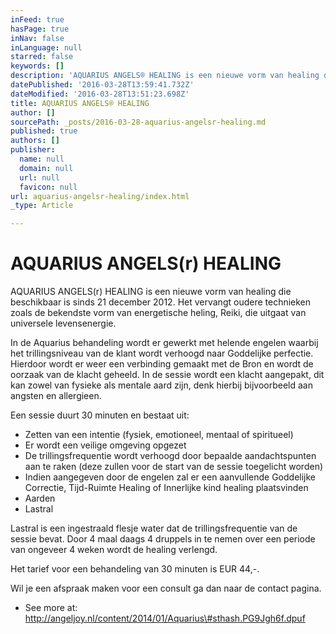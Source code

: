 ```yaml
---
inFeed: true
hasPage: true
inNav: false
inLanguage: null
starred: false
keywords: []
description: 'AQUARIUS ANGELS® HEALING is een nieuwe vorm van healing die beschikbaar is sinds 21 december 2012. Het vervangt oudere technieken zoals de bekendste vorm van energetische heling, Reiki, die uitgaat van universele levensenergie.'
datePublished: '2016-03-28T13:59:41.732Z'
dateModified: '2016-03-28T13:51:23.698Z'
title: AQUARIUS ANGELS® HEALING
author: []
sourcePath: _posts/2016-03-28-aquarius-angelsr-healing.md
published: true
authors: []
publisher:
  name: null
  domain: null
  url: null
  favicon: null
url: aquarius-angelsr-healing/index.html
_type: Article

---
```

# AQUARIUS ANGELS(r) HEALING

AQUARIUS ANGELS(r) HEALING is een nieuwe vorm van healing die beschikbaar is sinds 21 december 2012\. Het vervangt oudere technieken zoals de bekendste vorm van energetische heling, Reiki, die uitgaat van universele levensenergie.

In de Aquarius behandeling wordt er gewerkt met helende engelen waarbij het trillingsniveau van de klant wordt verhoogd naar Goddelijke perfectie. Hierdoor wordt er weer een verbinding gemaakt met de Bron en wordt de oorzaak van de klacht geheeld. In de sessie wordt een klacht aangepakt, dit kan zowel van fysieke als mentale aard zijn, denk hierbij bijvoorbeeld aan angsten en allergieen. 

Een sessie duurt 30 minuten en bestaat uit:

* Zetten van een intentie (fysiek, emotioneel, mentaal of spiritueel)                                                                                        
* Er wordt een veilige omgeving opgezet                                                                                                                                 
* De trillingsfrequentie wordt verhoogd door bepaalde aandachtspunten aan te raken (deze zullen voor de start van de sessie toegelicht worden)                                                                                                                                                                 
* Indien aangegeven door de engelen zal er een aanvullende Goddelijke Correctie, Tijd-Ruimte Healing of Innerlijke kind healing plaatsvinden                                                                                                                                                                      
* Aarden                                                                                                                                                                             
* Lastral

Lastral is een ingestraald flesje water dat de trillingsfrequentie van de sessie bevat. Door 4 maal daags 4 druppels in te nemen over een periode van ongeveer 4 weken wordt de healing verlengd.

Het tarief voor een behandeling van 30 minuten is EUR 44,-.

Wil je een afspraak maken voor een consult ga dan naar de contact pagina.

- See more at: http://angeljoy.nl/content/2014/01/Aquarius\#sthash.PG9Jgh6f.dpuf